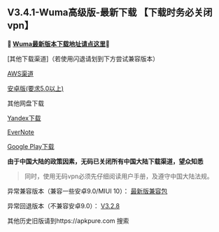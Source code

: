 ## V3.4.1-Wuma高级版-最新下载 【下载时务必关闭vpn】
**🔴 [Wuma最新版本下载地址请点这里](http://176.122.135.123/new/wuma-3.4.1.apk)🔴**


[其他下载渠道]（若使用闪退请划到下方尝试兼容版本）

[AWS渠道](https://dl0tgz6ee3upo.cloudfront.net/production/app/builds/034/263/184/original/bf46cb1cdc31fe9259df2a6884eaee9f/wuma-3.4.1.apk)

[安卓版(要求5.0以上)](http://176.122.135.123/new/wuma-3.4.1.apk) 

其他网盘下载

[Yandex下载](https://yadi.sk/d/nMyTmarWAukGQw) 

[EverNote](https://www.evernote.com/shard/s633/sh/9f23ad71-f51f-4bd5-a7da-2c39424486d7/abd4f23d6a48352af08ee927a9cb408e) 

[Google Play下载](https://play.google.com/store/apps/details?id=com.muma.pn) 


**由于中国大陆的政策因素，无码已关闭所有中国大陆下载渠道，望众知悉**
> 同时，使用无码vpn必须先仔细阅读用户手册，及遵守中国大陆法规。




异常兼容版本（兼容一些安卓9.0/MIUI 10）：
[最新版兼容包](http://t.cn/EqGXRuk)

异常回退版本（不兼容安卓9.0）：
[V3.2.8](https://dl0tgz6ee3upo.cloudfront.net/production/app/builds/029/916/046/original/e3ce000a8e429b6081f5f57fa9e645fe/Wuma-git-3.2.8.apk)


其他历史旧版请到https://apkpure.com 搜索
